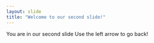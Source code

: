 ```yaml
---
layout: slide
title: "Welcome to our second slide!"
---
```

You are in our second slide
Use the left arrow to go back!
